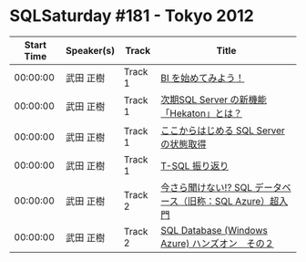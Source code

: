 # SQLSaturday #181 - Tokyo 2012
Start Time|Speaker(s)|Track|Title
---|---|---|---
00:00:00|武田 正樹|Track 1|[BI を始めてみよう！](18829.md)
00:00:00|武田 正樹|Track 1|[次期SQL Server の新機能「Hekaton」とは？](18830.md)
00:00:00|武田 正樹|Track 1|[ここからはじめる SQL Server の状態取得](18831.md)
00:00:00|武田 正樹|Track 1|[T-SQL 振り返り](18832.md)
00:00:00|武田 正樹|Track 2|[今さら聞けない!? SQL データベース（旧称：SQL Azure）超入門](18833.md)
00:00:00|武田 正樹|Track 2|[SQL Database (Windows Azure) ハンズオン　その２](18834.md)
